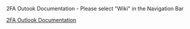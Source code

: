 2FA Outook Documentation - Please select "Wiki" in the Navigation Bar


[2FA Outlook Documentation]([https://example.com](https://github.com/NicolasPietropaolo/2FA-Outlook-Documentation/wiki/Enabling-Two%E2%80%90Factor-Authentication-(2FA)-in-Outlook-%E2%80%90-A-Quick-Start-Guide))
